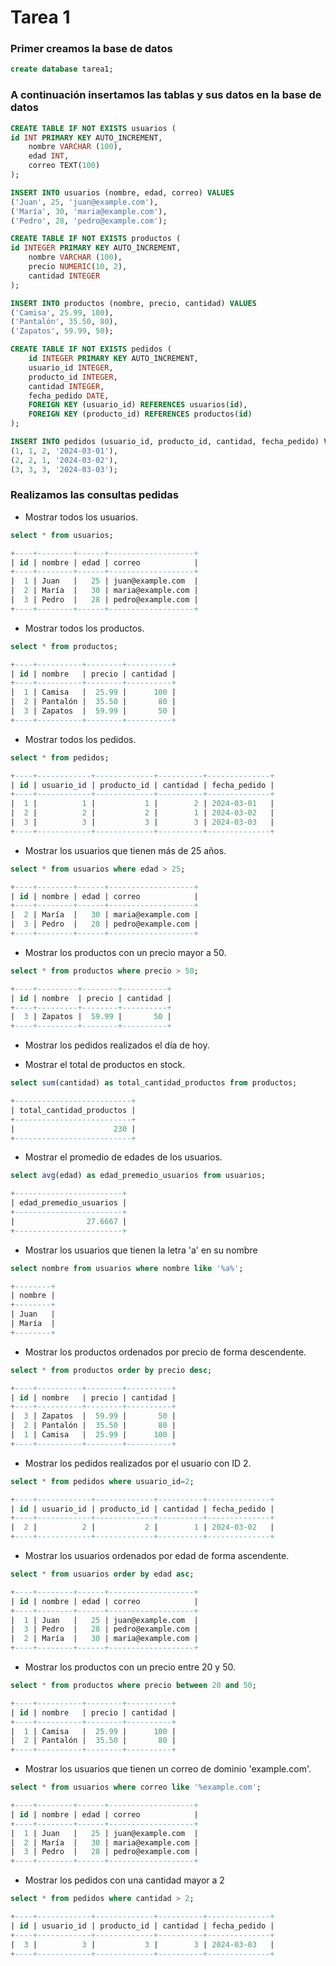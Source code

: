 # Tarea 1

### Primer creamos la base de datos

````sql
create database tarea1;
````

### A continuación insertamos las tablas y sus datos en la base de datos

```sql
CREATE TABLE IF NOT EXISTS usuarios (
id INT PRIMARY KEY AUTO_INCREMENT,
    nombre VARCHAR (100),
    edad INT,
    correo TEXT(100)
);

INSERT INTO usuarios (nombre, edad, correo) VALUES
('Juan', 25, 'juan@example.com'),
('María', 30, 'maria@example.com'),
('Pedro', 28, 'pedro@example.com');

CREATE TABLE IF NOT EXISTS productos (
id INTEGER PRIMARY KEY AUTO_INCREMENT,
    nombre VARCHAR (100),
    precio NUMERIC(10, 2),
    cantidad INTEGER
);

INSERT INTO productos (nombre, precio, cantidad) VALUES
('Camisa', 25.99, 100),
('Pantalón', 35.50, 80),
('Zapatos', 59.99, 50);

CREATE TABLE IF NOT EXISTS pedidos (
    id INTEGER PRIMARY KEY AUTO_INCREMENT,
    usuario_id INTEGER,
    producto_id INTEGER,
    cantidad INTEGER,
    fecha_pedido DATE,
    FOREIGN KEY (usuario_id) REFERENCES usuarios(id),
    FOREIGN KEY (producto_id) REFERENCES productos(id)
);

INSERT INTO pedidos (usuario_id, producto_id, cantidad, fecha_pedido) VALUES
(1, 1, 2, '2024-03-01'),
(2, 2, 1, '2024-03-02'),
(3, 3, 3, '2024-03-03');
```

### Realizamos las consultas pedidas

- Mostrar todos los usuarios.
```sql
select * from usuarios;

+----+--------+------+-------------------+
| id | nombre | edad | correo            |
+----+--------+------+-------------------+
|  1 | Juan   |   25 | juan@example.com  |
|  2 | María  |   30 | maria@example.com |
|  3 | Pedro  |   28 | pedro@example.com |
+----+--------+------+-------------------+
```
- Mostrar todos los productos.
```sql
select * from productos;

+----+----------+--------+----------+
| id | nombre   | precio | cantidad |
+----+----------+--------+----------+
|  1 | Camisa   |  25.99 |      100 |
|  2 | Pantalón |  35.50 |       80 |
|  3 | Zapatos  |  59.99 |       50 |
+----+----------+--------+----------+
```
- Mostrar todos los pedidos.
```sql
select * from pedidos;

+----+------------+-------------+----------+--------------+
| id | usuario_id | producto_id | cantidad | fecha_pedido |
+----+------------+-------------+----------+--------------+
|  1 |          1 |           1 |        2 | 2024-03-01   |
|  2 |          2 |           2 |        1 | 2024-03-02   |
|  3 |          3 |           3 |        3 | 2024-03-03   |
+----+------------+-------------+----------+--------------+
```

- Mostrar los usuarios que tienen más de 25 años.
```sql
select * from usuarios where edad > 25;

+----+--------+------+-------------------+
| id | nombre | edad | correo            |
+----+--------+------+-------------------+
|  2 | María  |   30 | maria@example.com |
|  3 | Pedro  |   28 | pedro@example.com |
+----+--------+------+-------------------+
```

- Mostrar los productos con un precio mayor a 50.
```sql
select * from productos where precio > 50;

+----+---------+--------+----------+
| id | nombre  | precio | cantidad |
+----+---------+--------+----------+
|  3 | Zapatos |  59.99 |       50 |
+----+---------+--------+----------+
```
- Mostrar los pedidos realizados el día de hoy.

- Mostrar el total de productos en stock.
```sql
select sum(cantidad) as total_cantidad_productos from productos;

+--------------------------+
| total_cantidad_productos |
+--------------------------+
|                      230 |
+--------------------------+
```
- Mostrar el promedio de edades de los usuarios.
```sql
select avg(edad) as edad_premedio_usuarios from usuarios;

+------------------------+
| edad_premedio_usuarios |
+------------------------+
|                27.6667 |
+------------------------+
```
- Mostrar los usuarios que tienen la letra 'a' en su nombre
```sql
select nombre from usuarios where nombre like '%a%';

+--------+
| nombre |
+--------+
| Juan   |
| María  |
+--------+
```
- Mostrar los productos ordenados por precio de forma descendente.
```sql
select * from productos order by precio desc;

+----+----------+--------+----------+
| id | nombre   | precio | cantidad |
+----+----------+--------+----------+
|  3 | Zapatos  |  59.99 |       50 |
|  2 | Pantalón |  35.50 |       80 |
|  1 | Camisa   |  25.99 |      100 |
+----+----------+--------+----------+
```
- Mostrar los pedidos realizados por el usuario con ID 2.
```sql
select * from pedidos where usuario_id=2;

+----+------------+-------------+----------+--------------+
| id | usuario_id | producto_id | cantidad | fecha_pedido |
+----+------------+-------------+----------+--------------+
|  2 |          2 |           2 |        1 | 2024-03-02   |
+----+------------+-------------+----------+--------------+
```
- Mostrar los usuarios ordenados por edad de forma ascendente.
```sql
select * from usuarios order by edad asc;

+----+--------+------+-------------------+
| id | nombre | edad | correo            |
+----+--------+------+-------------------+
|  1 | Juan   |   25 | juan@example.com  |
|  3 | Pedro  |   28 | pedro@example.com |
|  2 | María  |   30 | maria@example.com |
+----+--------+------+-------------------+
```

- Mostrar los productos con un precio entre 20 y 50.
```sql
select * from productos where precio between 20 and 50;

+----+----------+--------+----------+
| id | nombre   | precio | cantidad |
+----+----------+--------+----------+
|  1 | Camisa   |  25.99 |      100 |
|  2 | Pantalón |  35.50 |       80 |
+----+----------+--------+----------+
```
- Mostrar los usuarios que tienen un correo de dominio 'example.com'.
```sql
select * from usuarios where correo like '%example.com';

+----+--------+------+-------------------+
| id | nombre | edad | correo            |
+----+--------+------+-------------------+
|  1 | Juan   |   25 | juan@example.com  |
|  2 | María  |   30 | maria@example.com |
|  3 | Pedro  |   28 | pedro@example.com |
+----+--------+------+-------------------+
```
- Mostrar los pedidos con una cantidad mayor a 2
```sql
select * from pedidos where cantidad > 2;

+----+------------+-------------+----------+--------------+
| id | usuario_id | producto_id | cantidad | fecha_pedido |
+----+------------+-------------+----------+--------------+
|  3 |          3 |           3 |        3 | 2024-03-03   |
+----+------------+-------------+----------+--------------+
```
